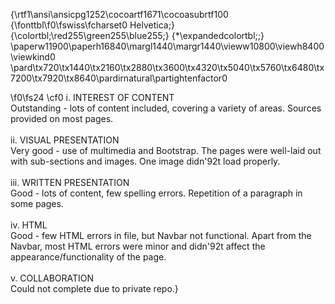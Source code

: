 {\rtf1\ansi\ansicpg1252\cocoartf1671\cocoasubrtf100
{\fonttbl\f0\fswiss\fcharset0 Helvetica;}
{\colortbl;\red255\green255\blue255;}
{\*\expandedcolortbl;;}
\paperw11900\paperh16840\margl1440\margr1440\vieww10800\viewh8400\viewkind0
\pard\tx720\tx1440\tx2160\tx2880\tx3600\tx4320\tx5040\tx5760\tx6480\tx7200\tx7920\tx8640\pardirnatural\partightenfactor0

\f0\fs24 \cf0 i. INTEREST OF CONTENT\
Outstanding - lots of content included, covering a variety of areas. Sources provided on most pages.\
\
ii. VISUAL PRESENTATION\
Very good - use of multimedia and Bootstrap. The pages were well-laid out with sub-sections and images. One image didn\'92t load properly. \
\
iii. WRITTEN PRESENTATION\
Good - lots of content, few spelling errors. Repetition of a paragraph in some pages.\
\
iv. HTML\
Good - few HTML errors in file, but Navbar not functional. Apart from the Navbar, most HTML errors were minor and didn\'92t affect the appearance/functionality of the page.\
\
v. COLLABORATION\
Could not complete due to private repo.}